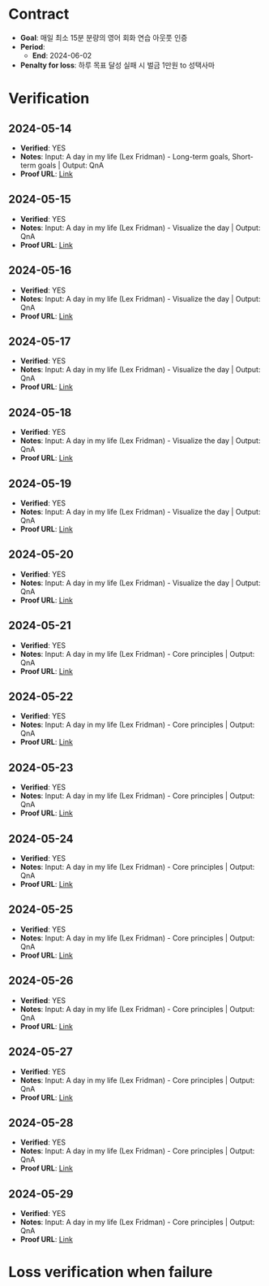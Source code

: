 # Contract

- **Goal**: 매일 최소 15분 분량의 영어 회화 연습 아웃풋 인증
- **Period**:
  - **End**: 2024-06-02
- **Penalty for loss**: 하루 목표 달성 실패 시 벌금 1만원 to 성택사마


# Verification

## 2024-05-14
- **Verified**: YES
- **Notes**: Input: A day in my life (Lex Fridman) - Long-term goals, Short-term goals | Output: QnA
- **Proof URL**: [Link](https://github.com/refigo/progress-verification/blob/main/2024/05/ECV/202405141631-ECV.md)

## 2024-05-15
- **Verified**: YES
- **Notes**: Input: A day in my life (Lex Fridman) - Visualize the day | Output: QnA
- **Proof URL**: [Link](https://github.com/refigo/progress-verification/blob/main/2024/05/ECV/202405152342-ECV.md)

## 2024-05-16
- **Verified**: YES
- **Notes**: Input: A day in my life (Lex Fridman) - Visualize the day | Output: QnA
- **Proof URL**: [Link](https://github.com/refigo/progress-verification/blob/main/2024/05/ECV/202405162345-ECV.md)

## 2024-05-17
- **Verified**: YES
- **Notes**: Input: A day in my life (Lex Fridman) - Visualize the day | Output: QnA
- **Proof URL**: [Link](https://github.com/refigo/progress-verification/blob/main/2024/05/ECV/202405171603-ECV.md)

## 2024-05-18
- **Verified**: YES
- **Notes**: Input: A day in my life (Lex Fridman) - Visualize the day | Output: QnA
- **Proof URL**: [Link](https://github.com/refigo/progress-verification/blob/main/2024/05/ECV/202405181241-ECV.md)

## 2024-05-19
- **Verified**: YES
- **Notes**: Input: A day in my life (Lex Fridman) - Visualize the day | Output: QnA
- **Proof URL**: [Link](https://github.com/refigo/progress-verification/blob/main/2024/05/ECV/202405191210-ECV.md)

## 2024-05-20
- **Verified**: YES
- **Notes**: Input: A day in my life (Lex Fridman) - Visualize the day | Output: QnA
- **Proof URL**: [Link](https://github.com/refigo/progress-verification/blob/main/2024/05/ECV/202405201648-ECV.md)

## 2024-05-21
- **Verified**: YES
- **Notes**: Input: A day in my life (Lex Fridman) - Core principles | Output: QnA
- **Proof URL**: [Link](https://github.com/refigo/progress-verification/blob/main/2024/05/ECV/202405211837-ECV.md)

## 2024-05-22
- **Verified**: YES
- **Notes**: Input: A day in my life (Lex Fridman) - Core principles | Output: QnA
- **Proof URL**: [Link](https://github.com/refigo/progress-verification/blob/main/2024/05/ECV/202405221819-ECV.md)

## 2024-05-23
- **Verified**: YES
- **Notes**: Input: A day in my life (Lex Fridman) - Core principles | Output: QnA
- **Proof URL**: [Link](https://github.com/refigo/progress-verification/blob/main/2024/05/ECV/202405231730-ECV.md)

## 2024-05-24
- **Verified**: YES
- **Notes**: Input: A day in my life (Lex Fridman) - Core principles | Output: QnA
- **Proof URL**: [Link](https://github.com/refigo/progress-verification/blob/main/2024/05/ECV/202405242256-ECV.md)

## 2024-05-25
- **Verified**: YES
- **Notes**: Input: A day in my life (Lex Fridman) - Core principles | Output: QnA
- **Proof URL**: [Link](https://github.com/refigo/progress-verification/blob/main/2024/05/ECV/202405251148-ECV.md)

## 2024-05-26
- **Verified**: YES
- **Notes**: Input: A day in my life (Lex Fridman) - Core principles | Output: QnA
- **Proof URL**: [Link](https://github.com/refigo/progress-verification/blob/main/2024/05/ECV/202405262350-ECV.md)

## 2024-05-27
- **Verified**: YES
- **Notes**: Input: A day in my life (Lex Fridman) - Core principles | Output: QnA
- **Proof URL**: [Link](https://github.com/refigo/progress-verification/blob/main/2024/05/ECV/202405272358-ECV.md)

## 2024-05-28
- **Verified**: YES
- **Notes**: Input: A day in my life (Lex Fridman) - Core principles | Output: QnA
- **Proof URL**: [Link](https://github.com/refigo/progress-verification/blob/main/2024/05/ECV/202405282344-ECV.md)

## 2024-05-29
- **Verified**: YES
- **Notes**: Input: A day in my life (Lex Fridman) - Core principles | Output: QnA
- **Proof URL**: [Link](https://github.com/refigo/progress-verification/blob/main/2024/05/ECV/202405291504-ECV.md)



# Loss verification when failure

